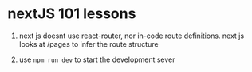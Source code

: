 # nextJS 101 lessons

1. next js doesnt use react-router, nor in-code route definitions. next js looks at /pages to infer the route structure

2. use `npm run dev` to start the development sever